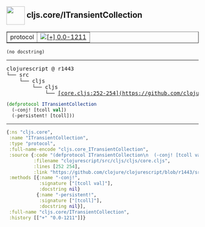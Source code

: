 ## <img width="48px" valign="middle" src="http://i.imgur.com/Hi20huC.png"> cljs.core/ITransientCollection

 <table border="1">
<tr>
<td>protocol</td>
<td><a href="https://github.com/cljsinfo/api-refs/tree/0.0-1211"><img valign="middle" alt="[+] 0.0-1211" src="https://img.shields.io/badge/+-0.0--1211-lightgrey.svg"></a> </td>
</tr>
</table>

 <samp>
</samp>

```
(no docstring)
```

---

 <pre>
clojurescript @ r1443
└── src
    └── cljs
        └── cljs
            └── <ins>[core.cljs:252-254](https://github.com/clojure/clojurescript/blob/r1443/src/cljs/cljs/core.cljs#L252-L254)</ins>
</pre>

```clj
(defprotocol ITransientCollection
  (-conj! [tcoll val])
  (-persistent! [tcoll]))
```


---

```clj
{:ns "cljs.core",
 :name "ITransientCollection",
 :type "protocol",
 :full-name-encode "cljs.core_ITransientCollection",
 :source {:code "(defprotocol ITransientCollection\n  (-conj! [tcoll val])\n  (-persistent! [tcoll]))",
          :filename "clojurescript/src/cljs/cljs/core.cljs",
          :lines [252 254],
          :link "https://github.com/clojure/clojurescript/blob/r1443/src/cljs/cljs/core.cljs#L252-L254"},
 :methods [{:name "-conj!",
            :signature ["[tcoll val]"],
            :docstring nil}
           {:name "-persistent!",
            :signature ["[tcoll]"],
            :docstring nil}],
 :full-name "cljs.core/ITransientCollection",
 :history [["+" "0.0-1211"]]}

```
